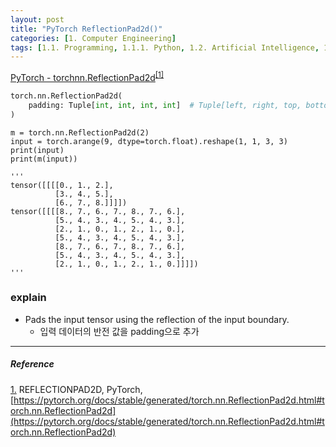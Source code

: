 ```yaml
---
layout: post
title: "PyTorch ReflectionPad2d()"
categories: [1. Computer Engineering]
tags: [1.1. Programming, 1.1.1. Python, 1.2. Artificial Intelligence, 1.2.2. Deep Learning, a.a. Pytorch]
---
```


[PyTorch - torchnn.ReflectionPad2d](https://pytorch.org/docs/stable/generated/torch.nn.ReflectionPad2d.html#torch.nn.ReflectionPad2d)<sup><a href="#footnote_1_1" name="footnote_1_2">[1]</a></sup>

```python
torch.nn.ReflectionPad2d(
    padding: Tuple[int, int, int, int]  # Tuple[left, right, top, bottom]
)
```

```Example
m = torch.nn.ReflectionPad2d(2)
input = torch.arange(9, dtype=torch.float).reshape(1, 1, 3, 3)
print(input)
print(m(input))

'''
tensor([[[[0., 1., 2.],
          [3., 4., 5.],
          [6., 7., 8.]]]])
tensor([[[[8., 7., 6., 7., 8., 7., 6.],
          [5., 4., 3., 4., 5., 4., 3.],
          [2., 1., 0., 1., 2., 1., 0.],
          [5., 4., 3., 4., 5., 4., 3.],
          [8., 7., 6., 7., 8., 7., 6.],
          [5., 4., 3., 4., 5., 4., 3.],
          [2., 1., 0., 1., 2., 1., 0.]]]])
'''
```

### explain

* Pads the input tensor using the reflection of the input boundary.
    * 입력 데이터의 반전 값을 padding으로 추가

---

##### Reference

<a href="#footnote_1_2" name="footnote_1_1">1.</a> REFLECTIONPAD2D, PyTorch, [https://pytorch.org/docs/stable/generated/torch.nn.ReflectionPad2d.html#torch.nn.ReflectionPad2d](https://pytorch.org/docs/stable/generated/torch.nn.ReflectionPad2d.html#torch.nn.ReflectionPad2d)